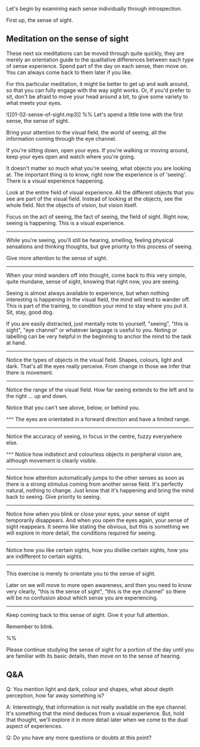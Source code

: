 Let's begin by examining each sense individually through introspection.

First up, the sense of sight.

## Meditation on the sense of sight
These next six meditations can be moved through quite quickly, they are merely an orientation guide to the qualitative differences between each type of sense experience. Spend part of the day on each sense, then move on. You can always come back to them later if you like.

For this particular meditation, it might be better to get up and walk around, so that you can fully engage with the way sight works. Or, if you'd prefer to sit, don't be afraid to move your head around a bit, to give some variety to what meets your eyes.

![[01-02-sense-of-sight.mp3]]
%% 
Let's spend a little time with the first sense, the sense of sight.

Bring your attention to the visual field, the world of seeing, all the information coming through the eye channel.

If you're sitting down, open your eyes. If you're walking or moving around, keep your eyes open and watch where you're going.

It doesn't matter so much what you're seeing, what objects you are looking at. The important thing is to know, right now the experience is of 'seeing'. There is a visual experience happening.

Look at the entire field of visual experience. All the different objects that you see are part of the visual field. Instead of looking at the objects, see the whole field. Not the objects of vision, but vision itself.

Focus on the act of seeing, the fact of seeing, the field of sight. Right now, seeing is happening. This is a visual experience.

---
While you're seeing, you'll still be hearing, smelling, feeling physical sensations and thinking thoughts, but give priority to this process of seeing.

Give more attention to the sense of sight.

---
When your mind wanders off into thought, come back to this very simple, quite mundane, sense of sight, knowing that right now, you are seeing.

Seeing is almost always available to experience, but when nothing interesting is happening in the visual field, the mind will tend to wander off. This is part of the training, to condition your mind to stay where you put it. Sit, stay, good dog.

If you are easily distracted, just mentally note to yourself, "seeing", "this is sight", "eye channel" or whatever language is useful to you. Noting or labelling can be very helpful in the beginning to anchor the mind to the task at hand.

---
Notice the types of objects in the visual field. Shapes, colours, light and dark. That's all the eyes really perceive. From change in those we infer that there is movement.

---
Notice the range of the visual field. How far seeing extends to the left and to the right ... up and down.

Notice that you can't see above, below, or behind you. 

^^^ The eyes are orientated in a forward direction and have a limited range.

---
Notice the accuracy of seeing, in focus in the centre, fuzzy everywhere else.

^^^ Notice how indistinct and colourless objects in peripheral vision are, although movement is clearly visible.

---
Notice how attention automatically jumps to the other senses as soon as there is a strong stimulus coming from another sense field. It's perfectly natural, nothing to change. Just know that it's happening and bring the mind back to seeing. Give priority to seeing. 

---
Notice how when you blink or close your eyes, your sense of sight temporarily disappears. And when you open the eyes again, your sense of sight reappears. It seems like stating the obvious, but this is something we will explore in more detail, the conditions required for seeing.

---
Notice how you like certain sights, how you dislike certain sights, how you are indifferent to certain sights. 

---
This exercise is merely to orientate you to the sense of sight.

Later on we will move to more open awareness, and then you need to know very clearly, "this is the sense of sight", "this is the eye channel" so there will be no confusion about which sense you are experiencing.

---
Keep coming back to this sense of sight. Give it your full attention.

Remember to blink.

%%

Please continue studying the sense of sight for a portion of the day until you are familiar with its basic details, then move on to the sense of hearing.

## Q&A

Q: You mention light and dark, colour and shapes, what about depth perception, how far away something is?

A: Interestingly, that information is not really available on the eye channel. It's something that the mind deduces from a visual experience. But, hold that thought, we'll explore it in more detail later when we come to the dual aspect of experiences.

Q: Do you have any more questions or doubts at this point?

 